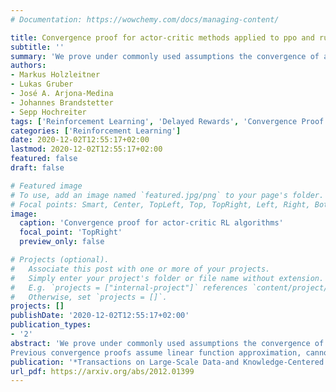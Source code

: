 ```yaml
---
# Documentation: https://wowchemy.com/docs/managing-content/

title: Convergence proof for actor-critic methods applied to ppo and rudder
subtitle: ''
summary: 'We prove under commonly used assumptions the convergence of actor-critic reinforcement learning algorithms. Published at Transactions on Large-Scale Data-and Knowledge-Centered Systems XLVIII.'
authors:
- Markus Holzleitner 
- Lukas Gruber
- José A. Arjona-Medina
- Johannes Brandstetter
- Sepp Hochreiter
tags: ['Reinforcement Learning', 'Delayed Rewards', 'Convergence Proof', 'Deep Learning']
categories: ['Reinforcement Learning']
date: 2020-12-02T12:55:17+02:00
lastmod: 2020-12-02T12:55:17+02:00
featured: false
draft: false

# Featured image
# To use, add an image named `featured.jpg/png` to your page's folder.
# Focal points: Smart, Center, TopLeft, Top, TopRight, Left, Right, BottomLeft, Bottom, BottomRight.
image:
  caption: 'Convergence proof for actor-critic RL algorithms'
  focal_point: 'TopRight'
  preview_only: false

# Projects (optional).
#   Associate this post with one or more of your projects.
#   Simply enter your project's folder or file name without extension.
#   E.g. `projects = ["internal-project"]` references `content/project/deep-learning/index.md`.
#   Otherwise, set `projects = []`.
projects: []
publishDate: '2020-12-02T12:55:17+02:00'
publication_types:
- '2'
abstract: 'We prove under commonly used assumptions the convergence of actor-critic reinforcement learning algorithms, which simultaneously learn a policy function, the actor, and a value function, the critic. Both functions can be deep neural networks of arbitrary complexity. Our framework allows showing convergence of the well known Proximal Policy Optimization (PPO) and of the recently introduced RUDDER. For the convergence proof we employ recently introduced techniques from the two time-scale stochastic approximation theory.
Previous convergence proofs assume linear function approximation, cannot treat episodic examples, or do not consider that policies become greedy. The latter is relevant since optimal policies are typically deterministic. Our results are valid for actor-critic methods that use episodic samples and that have a policy that becomes more greedy during learning.'
publication: '*Transactions on Large-Scale Data-and Knowledge-Centered Systems XLVIII, 2021*'
url_pdf: https://arxiv.org/abs/2012.01399
---
```

